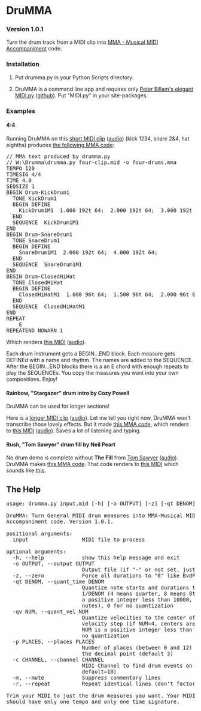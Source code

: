 # DruMMA
### Version 1.0.1

Turn the drum track from a MIDI clip into [MMA - Musical MIDI Accompaniment](https://mellowood.ca/mma/) code.

### Installation

1.  Put drumma.py in your Python Scripts directory.

2.  DruMMA is a command line app and requires only 
[Peter Billam's elegant MIDI.py](http://www.pjb.com.au/midi/free/MIDI.py)
([github](https://github.com/peterbillam/miditools/blob/master/MIDI.py)).
Put "MIDI.py" in your site-packages.

### Examples

#### 4:4
Running DruMMA on this [short MIDI clip](four-clip.mid) ([audio](four-clip.mp3))
 (kick 1234, snare 2&4, hat eighths)
produces [the following MMA code](four-drums.mma):

<pre>
// MMA text produced by drumma.py
// W:\Drumma\drumma.py four-clip.mid -o four-drums.mma
TEMPO 120
TIMESIG 4/4
TIME 4.0
SEQSIZE 1
BEGIN Drum-KickDrum1
  TONE KickDrum1
  BEGIN DEFINE
    KickDrum1M1  1.000 192t 64;  2.000 192t 64;  3.000 192t 64;  4.000 192t 64;
  END
  SEQUENCE  KickDrum1M1
END
BEGIN Drum-SnareDrum1
  TONE SnareDrum1
  BEGIN DEFINE
    SnareDrum1M1  2.000 192t 64;  4.000 192t 64;
  END
  SEQUENCE  SnareDrum1M1
END
BEGIN Drum-ClosedHiHat
  TONE ClosedHiHat
  BEGIN DEFINE
    ClosedHiHatM1  1.000 96t 64;  1.500 96t 64;  2.000 96t 64;  2.500 96t 64;  3.000 96t 64;  3.500 96t 64;  4.000 96t 64;  4.500 96t 64;
  END
  SEQUENCE  ClosedHiHatM1
END
REPEAT
    E
REPEATEND NOWARN 1
</pre>

Which renders [this MIDI](four-drums.mid) ([audio](four-drums.mp3)).

Each drum instrument gets a BEGIN...END block.  Each measure gets DEFINEd with a name and rhythm.  The names are added to the SEQUENCE.  After the BEGIN...END blocks there is a an E chord with enough repeats to play the SEQUENCEs.  You copy the measures you want into your own compositions.  Enjoy!

#### Rainbow, "Stargazer" drum intro by Cozy Powell

DruMMA can be used for longer sections!

Here is a [longer MIDI clip](stargazer-clip.mid) ([audio](stargazer-clip.mp3)).
Let me tell you right now, DruMMA won't transcribe those lovely effects.
But it made [this MMA code](stargazer-drums.mma),
which renders to [this MIDI](stargazer-drums.mid) ([audio](stargazer-drums.mp3)).
Saves a lot of listening and typing.

#### Rush, "Tom Sawyer" drum fill by Neil Peart

No drum demo is complete without **The Fill** from [Tom Sawyer](sawyer-clip.mid) ([audio](sawyer-clip.mp3)).
DruMMA makes [this MMA code](sawyer-drums.mma).
That code renders to [this MIDI](sawyer-drums.mid)
which sounds like [this](sawyer-drums.mp3).

## The Help
<pre>
usage: drumma.py input.mid [-h] [-o OUTPUT] [-z] [-qt DENOM] [-qv NUM] [-p PLACES] [-c CHANNEL] [-m] [-r]

DruMMA: Turn General MIDI drum measures into MMA-Musical MIDI
Accompaniment code. Version 1.0.1.

positional arguments:
  input                 MIDI file to process

optional arguments:
  -h, --help            show this help message and exit
  -o OUTPUT, --output OUTPUT
                        Output file (if "-" or not set, just print the output)
  -z, --zero            Force all durations to "0" like BvdP does
  -qt DENOM, --quant_time DENOM
                        Quantize note starts and durations to the nearest
                        1/DENOM (4 means quarter, 8 means 8th, etc.). DENOM is
                        a positive integer less than 10000, default = 32 (32nd
                        notes), 0 for no quantization
  -qv NUM, --quant_vel NUM
                        Quantize velocities to the center of each NUM-width
                        velocity step (if NUM=4, centers are 2,6,10, etc.).
                        NUM is a positive integer less than 128, default = 0 =
                        no quantization
  -p PLACES, --places PLACES
                        Number of places (between 0 and 12) to include after
                        the decimal point (default 3)
  -c CHANNEL, --channel CHANNEL
                        MIDI Channel to find drum events on (0=all,
                        default=10)
  -m, --mute            Suppress commentary lines
  -r, --repeat          Repeat identical lines (don't factor)

Trim your MIDI to just the drum measures you want. Your MIDI clip
should have only one tempo and only one time signature.
</pre>
